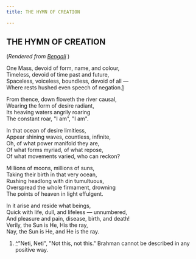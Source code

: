 ```yaml
---
title: THE HYMN OF CREATION

---
```





  

## THE HYMN OF CREATION

(*Rendered from [Bengali](6207.pdf)* )

One Mass, devoid of form, name, and colour,  
Timeless, devoid of time past and future,  
Spaceless, voiceless, boundless, devoid of all —  
Where rests hushed even speech of negation.[1](#fn1)

From thence, down floweth the river causal,  
Wearing the form of desire radiant,  
Its heaving waters angrily roaring  
The constant roar, "I am", "I am".

In that ocean of desire limitless,  
Appear shining waves, countless, infinite,  
Oh, of what power manifold they are,  
Of what forms myriad, of what repose,  
Of what movements varied, who can reckon?

Millions of moons, millions of suns,  
Taking their birth in that very ocean,  
Rushing headlong with din tumultuous,  
Overspread the whole firmament, drowning  
The points of heaven in light effulgent.

In it arise and reside what beings,  
Quick with life, dull, and lifeless — unnumbered,  
And pleasure and pain, disease, birth, and death!  
Verily, the Sun is He, His the ray,  
Nay, the Sun is He, and He is the ray.

1.  [^](#txt1)"Neti, Neti", "Not this, not this." Brahman cannot be
    described in any positive way.


